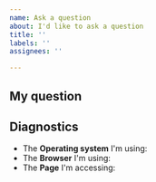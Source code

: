 ```yaml
---
name: Ask a question
about: I'd like to ask a question
title: ''
labels: ''
assignees: ''

---
```


## My question

<!-- Put your question here -->

## Diagnostics

<!-- Answer any questions you think are relevant -->

- The **Operating system** I'm using:             <!-- e.g. Windows 10 Version 1809 --> 
- The **Browser** I'm using:             <!-- e.g. Mozilla Firefox --> 
- The **Page** I'm accessing:             <!-- e.g. /projects/1 -->
